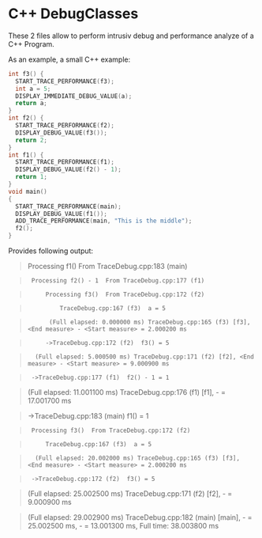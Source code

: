 # C++ DebugClasses

These 2 files allow to perform intrusiv debug and performance analyze of a C++ Program.


As an example, a small C++ example:

```c++
int f3() {
  START_TRACE_PERFORMANCE(f3);
  int a = 5;
  DISPLAY_IMMEDIATE_DEBUG_VALUE(a);
  return a;  
}
int f2() {
  START_TRACE_PERFORMANCE(f2);
  DISPLAY_DEBUG_VALUE(f3());
  return 2;
}
int f1() {
  START_TRACE_PERFORMANCE(f1);
  DISPLAY_DEBUG_VALUE(f2() - 1);
  return 1;
}
void main()
{
  START_TRACE_PERFORMANCE(main);
  DISPLAY_DEBUG_VALUE(f1());
  ADD_TRACE_PERFORMANCE(main, "This is the middle");
  f2();
}
```

Provides following output:

>  Processing f1()  From TraceDebug.cpp:183 (main)

>      Processing f2() - 1  From TraceDebug.cpp:177 (f1)

>          Processing f3()  From TraceDebug.cpp:172 (f2)

>              TraceDebug.cpp:167 (f3)  a = 5

>           (Full elapsed: 0.000000 ms) TraceDebug.cpp:165 (f3) [f3], <End measure> - <Start measure> = 2.000200 ms

>          ->TraceDebug.cpp:172 (f2)  f3() = 5

>       (Full elapsed: 5.000500 ms) TraceDebug.cpp:171 (f2) [f2], <End measure> - <Start measure> = 9.000900 ms

>      ->TraceDebug.cpp:177 (f1)  f2() - 1 = 1

>   (Full elapsed: 11.001100 ms) TraceDebug.cpp:176 (f1) [f1], <End measure> - <Start measure> = 17.001700 ms

>  ->TraceDebug.cpp:183 (main)  f1() = 1

>      Processing f3()  From TraceDebug.cpp:172 (f2)

>          TraceDebug.cpp:167 (f3)  a = 5

>       (Full elapsed: 20.002000 ms) TraceDebug.cpp:165 (f3) [f3], <End measure> - <Start measure> = 2.000200 ms

>      ->TraceDebug.cpp:172 (f2)  f3() = 5

>   (Full elapsed: 25.002500 ms) TraceDebug.cpp:171 (f2) [f2], <End measure> - <Start measure> = 9.000900 ms

> (Full elapsed: 29.002900 ms) TraceDebug.cpp:182 (main) [main], <This is the middle> - <Start measure> = 25.002500 ms, <End measure> - <This is the middle> = 13.001300 ms, Full time: 38.003800 ms

